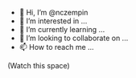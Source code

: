 - 👋 Hi, I’m @nczempin
- 👀 I’m interested in ...
- 🌱 I’m currently learning ...
- 💞️ I’m looking to collaborate on ...
- 📫 How to reach me ...

(Watch this space)

<!---
nczempin/nczempin is a ✨ special ✨ repository because its `README.md` (this file) appears on your GitHub profile.
You can click the Preview link to take a look at your changes.
--->
